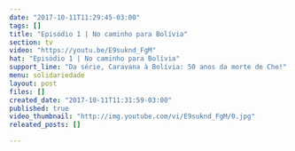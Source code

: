 ```yaml
---
date: "2017-10-11T11:29:45-03:00"
tags: []
title: "Episódio 1 | No caminho para Bolívia"
section: tv
video: "https://youtu.be/E9suknd_FgM"
hat: "Episódio 1 | No caminho para Bolívia"
support_line: "Da série, Caravana à Bolívia: 50 anos da morte de Che!"
menu: solidariedade
layout: post
files: []
created_date: "2017-10-11T11:31:59-03:00"
published: true
video_thumbnail: "http://img.youtube.com/vi/E9suknd_FgM/0.jpg"
releated_posts: []

---
```

